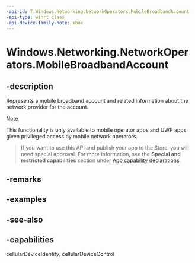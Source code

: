 ```yaml
---
-api-id: T:Windows.Networking.NetworkOperators.MobileBroadbandAccount
-api-type: winrt class
-api-device-family-note: xbox
---
```


<!-- Class syntax.
public class MobileBroadbandAccount : Windows.Networking.NetworkOperators.IMobileBroadbandAccount, Windows.Networking.NetworkOperators.IMobileBroadbandAccount2, Windows.Networking.NetworkOperators.IMobileBroadbandAccount3
-->

# Windows.Networking.NetworkOperators.MobileBroadbandAccount

## -description
Represents a mobile broadband account and related information about the network provider for the account.

> [!NOTE]
> This functionality is only available to mobile operator apps and UWP apps given privileged access by mobile network operators.



> If you want to use this API and publish your app to the Store, you will need special approval. For more information, see the **Special and restricted capabilities** section under [App capability declarations](https://docs.microsoft.com/windows/uwp/packaging/app-capability-declarations). 

## -remarks

## -examples

## -see-also
## -capabilities
cellularDeviceIdentity, cellularDeviceControl
